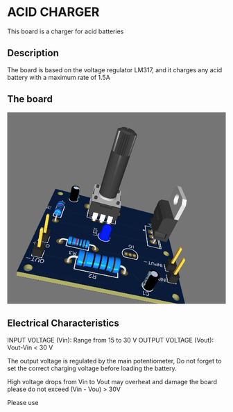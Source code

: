 # ACID CHARGER

This board is a charger for acid batteries

## Description

The board is based on the voltage regulator LM317, and it charges any acid battery with a maximum rate of 1.5A

## The board
![theboard](images/board3D.png)

## Electrical Characteristics

INPUT VOLTAGE (Vin): Range from 15 to 30 V
OUTPUT VOLTAGE (Vout): Vout-Vin < 30 V

The output voltage is regulated by the main potentiometer, 
Do not forget to set the correct charging voltage before loading the battery.

High voltage drops from Vin to Vout may overheat and damage the board please do not exceed (Vin - Vou) > 30V

Please use


